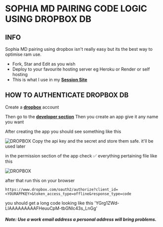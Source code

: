 # SOPHIA MD PAIRING CODE LOGIC USING DROPBOX DB

## INFO
Sophia MD pairing using dropbox isn't really easy but its the best way to optimise ram use.
- Fork, Star and Edit as you wish
- Deploy to your favourite hosting server eg Heroku or Render or self hosting
- This is what I use in my **[Session Site](https://sophia-md-pair.vercel.app)**

## HOW TO AUTHENTICATE DROPBOX DB
Create a **[dropbox](https://dropbox.com/signup)** account 

Then go to the **[developer section](https://dropbox.com/developers)**
Then you create an app give it any name you want 

After creating the app you should see something like this


![DROPBOX](https://files.catbox.moe/cdl0my.jpg)
Copy the api key and the secret and store them safe. it'll be used later

in the permission section of the app check ✅ everything pertaining file like this

![DROPBOX](https://files.catbox.moe/mr6e9k.jpg)

after that run this on your browser 
```
https://www.dropbox.com/oauth2/authorize?client_id=<YOURAPPKEY>&token_access_type=offline&response_type=code
```
you should get a long code looking like this 'YGrg1ZWd-LIAAAAAAAAAFHeuuCpM-tbGNlc43s_LnGg'

##### Note: Use a work email address a personal address will bring problems.


